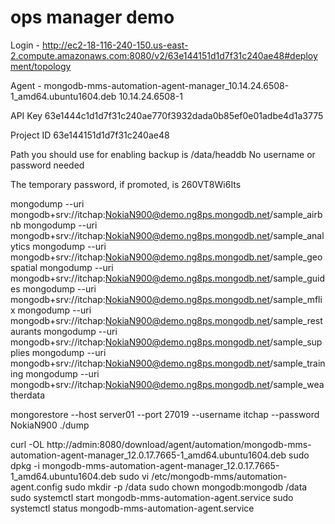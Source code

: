 # ops manager demo

Login - http://ec2-18-116-240-150.us-east-2.compute.amazonaws.com:8080/v2/63e144151d1d7f31c240ae48#deployment/topology

Agent - mongodb-mms-automation-agent-manager_10.14.24.6508-1_amd64.ubuntu1604.deb
10.14.24.6508-1

API Key
63e1444c1d1d7f31c240ae770f3932dada0b85ef0e01adbe4d1a3775

Project ID
63e144151d1d7f31c240ae48

Path you should use for enabling backup is /data/headdb
No username or password needed

The temporary password, if promoted, is 260VT8Wi6Its


mongodump --uri mongodb+srv://itchap:NokiaN900@demo.ng8ps.mongodb.net/sample_airbnb
mongodump --uri mongodb+srv://itchap:NokiaN900@demo.ng8ps.mongodb.net/sample_analytics
mongodump --uri mongodb+srv://itchap:NokiaN900@demo.ng8ps.mongodb.net/sample_geospatial
mongodump --uri mongodb+srv://itchap:NokiaN900@demo.ng8ps.mongodb.net/sample_guides
mongodump --uri mongodb+srv://itchap:NokiaN900@demo.ng8ps.mongodb.net/sample_mflix
mongodump --uri mongodb+srv://itchap:NokiaN900@demo.ng8ps.mongodb.net/sample_restaurants
mongodump --uri mongodb+srv://itchap:NokiaN900@demo.ng8ps.mongodb.net/sample_supplies
mongodump --uri mongodb+srv://itchap:NokiaN900@demo.ng8ps.mongodb.net/sample_training
mongodump --uri mongodb+srv://itchap:NokiaN900@demo.ng8ps.mongodb.net/sample_weatherdata

mongorestore --host server01 --port 27019 --username itchap --password NokiaN900 ./dump




curl -OL http://admin:8080/download/agent/automation/mongodb-mms-automation-agent-manager_12.0.17.7665-1_amd64.ubuntu1604.deb
sudo dpkg -i mongodb-mms-automation-agent-manager_12.0.17.7665-1_amd64.ubuntu1604.deb
sudo vi /etc/mongodb-mms/automation-agent.config
sudo mkdir -p /data
sudo chown mongodb:mongodb /data
sudo systemctl start mongodb-mms-automation-agent.service
sudo systemctl status mongodb-mms-automation-agent.service
